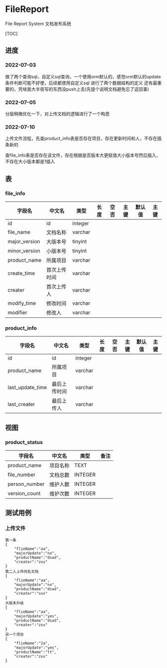 # FileReport

File Report System 文档发布系统

[TOC]



## 进度

### 2022-07-03

做了两个查询sql，自定义sql查询，一个使用orm默认的，感觉orm默认的update条件判断可能不好使，后续都使用自定义sql
进行了两个数据结构的定义
还有最重要的，凭啥我大半夜写的东西没push上去(先提个说明文档避免忘了这回事)

### 2022-07-05

分层稍微优化一下，对上传文档的逻辑进行了一个构思

### 2022-07-10

上传文件流程，先查product_info表是否存在项目，存在更新时间和人，不存在插条新的

查file_info表是否存在该文件，存在根据是否版本大更赋值大小版本号然后插入，不存在大小版本都是1插入

## 表

### file_info

| 字段名        | 中文名       | 类型    | 长度 | 空否 | 主键 | 默认值 | 主键 |
| ------------- | ------------ | ------- | ---- | ---- | ---- | ------ | ---- |
| id            | id           | integer |      |      |      |        |      |
| file_name     | 文档名称     | varchar |      |      |      |        |      |
| major_version | 大版本号     | tinyint |      |      |      |        |      |
| minor_version | 小版本号     | tinyint |      |      |      |        |      |
| product_name  | 所属项目     | varchar |      |      |      |        |      |
| create_time   | 首次上传时间 | varchar |      |      |      |        |      |
| creater       | 首次上传人   | varchar |      |      |      |        |      |
| modify_time   | 修改时间     | varchar |      |      |      |        |      |
| modifier      | 修改人       | varchar |      |      |      |        |      |

### product_info

| 字段名           | 中文名       | 类型    | 长度 | 空否 | 主键 | 默认值 | 主键 |
| ---------------- | ------------ | ------- | ---- | ---- | ---- | ------ | ---- |
| id               | id           | integer |      |      |      |        |      |
| product_name     | 所属项目     | varchar |      |      |      |        |      |
| last_update_time | 最后上传时间 | varchar |      |      |      |        |      |
| last_creater     | 最后上传人   | varchar |      |      |      |        |      |



## 视图

### product_status

| 字段名        | 中文名   | 类型    | 备注 |
| ------------- | -------- | ------- | ---- |
| product_name  | 项目名称 | TEXT    |      |
| file_number   | 文档总数 | INTEGER |      |
| person_number | 维护人数 | INTEGER |      |
| version_count | 维护次数 | INTEGER |      |

## 测试用例

### 上传文件

```
第一条
{
    "flieName":"aa",
    "majorUpdate":"no",
    "productName":"dsad",
    "creater":"zxx"
}
第二人上传同名文档
{
    "flieName":"aa",
    "majorUpdate":"no",
    "productName":"dsad",
    "creater":"xxx"
}
大版本升级
{
    "flieName":"aa",
    "majorUpdate":"yes",
    "productName":"dsad",
    "creater":"zxx"
}
另一个项目
{
    "flieName":"2a",
    "majorUpdate":"yes",
    "productName":"tt",
    "creater":"zxx"
}

```

